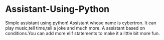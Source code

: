 # Assistant-Using-Python
Simple assistant using python!
Assistant whose name is cybertron.
It can play music,tell time,tell a joke and much more.
A assistant based on conditions.You can add more elif statements to make it a little bit more fun.
